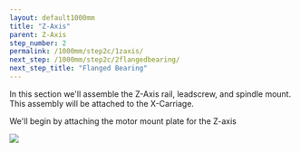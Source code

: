 ```yaml
---
layout: default1000mm
title: "Z-Axis"
parent: Z-Axis
step_number: 2
permalink: /1000mm/step2c/1zaxis/
next_step: /1000mm/step2c/2flangedbearing/
next_step_title: "Flanged Bearing"
---
```


In this section we'll assemble the Z-Axis rail, leadscrew, and spindle mount. This assembly will be attached to the X-Carriage.

We'll begin by attaching the motor mount plate for the Z-axis

<img src="../../step2/photo/jpfs_DSC2678.jpg">
